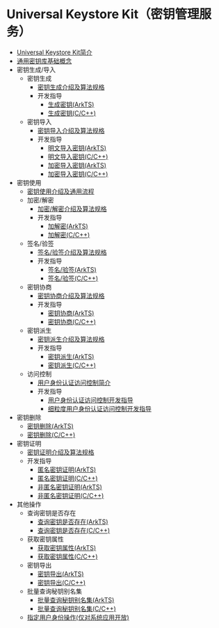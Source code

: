 # Universal Keystore Kit（密钥管理服务）

- [Universal Keystore Kit简介](huks-overview.md)
- [通用密钥库基础概念](huks-concepts.md)
- 密钥生成/导入
  - 密钥生成
    - [密钥生成介绍及算法规格](huks-key-generation-overview.md)
    - 开发指导
      - [生成密钥(ArkTS)](huks-key-generation-arkts.md)
      - [生成密钥(C/C++)](huks-key-generation-ndk.md)
  - 密钥导入
    - [密钥导入介绍及算法规格](huks-key-import-overview.md)
    - 开发指导
      - [明文导入密钥(ArkTS)](huks-import-key-in-plaintext-arkts.md)
      - [明文导入密钥(C/C++)](huks-import-key-in-plaintext-ndk.md)
      - [加密导入密钥(ArkTS)](huks-import-wrapped-key-arkts.md)
      - [加密导入密钥(C/C++)](huks-import-wrapped-key-ndk.md)
- 密钥使用
  - [密钥使用介绍及通用流程](huks-key-use-overview.md)
  - 加密/解密
    - [加密/解密介绍及算法规格](huks-encryption-decryption-overview.md)
    - 开发指导
      - [加解密(ArkTS)](huks-encryption-decryption-arkts.md)
      - [加解密(C/C++)](huks-encryption-decryption-ndk.md)
  - 签名/验签
    - [签名/验签介绍及算法规格](huks-signing-signature-verification-overview.md)
    - 开发指导
      - [签名/验签(ArkTS)](huks-signing-signature-verification-arkts.md)
      - [签名/验签(C/C++)](huks-signing-signature-verification-ndk.md)
  - 密钥协商
    - [密钥协商介绍及算法规格](huks-key-agreement-overview.md)
    - 开发指导
      - [密钥协商(ArkTS)](huks-key-agreement-arkts.md)
      - [密钥协商(C/C++)](huks-key-agreement-ndk.md)
  - 密钥派生
    - [密钥派生介绍及算法规格](huks-key-derivation-overview.md)
    - 开发指导
      - [密钥派生(ArkTS)](huks-key-derivation-arkts.md)
      - [密钥派生(C/C++)](huks-key-derivation-ndk.md)
  - 访问控制
    - [用户身份认证访问控制简介](huks-identity-authentication-overview.md)
    - 开发指导
      - [用户身份认证访问控制开发指导](huks-user-identity-authentication.md)
      - [细粒度用户身份认证访问控制开发指导](huks-refined-user-identity-authentication.md)
- 密钥删除
  - [密钥删除(ArkTS)](huks-delete-key-arkts.md)
  - [密钥删除(C/C++)](huks-delete-key-ndk.md)
- 密钥证明
  - [密钥证明介绍及算法规格](huks-key-attestation-overview.md)
  - 开发指导
    - [匿名密钥证明(ArkTS)](huks-key-anon-attestation-arkts.md)
    - [匿名密钥证明(C/C++)](huks-key-anon-attestation-ndk.md)
    - [非匿名密钥证明(ArkTS)](huks-key-attestation-arkts.md)
    - [非匿名密钥证明(C/C++)](huks-key-attestation-ndk.md)
- 其他操作
  - 查询密钥是否存在
    - [查询密钥是否存在(ArkTS)](huks-check-key-arkts.md)
    - [查询密钥是否存在(C/C++)](huks-check-key-ndk.md)
  - 获取密钥属性
    - [获取密钥属性(ArkTS)](huks-obtain-key-properties-arkts.md)
    - [获取密钥属性(C/C++)](huks-obtain-key-properties-ndk.md)
  - 密钥导出
    - [密钥导出(ArkTS)](huks-export-key-arkts.md)
    - [密钥导出(C/C++)](huks-export-key-ndk.md)
  - 批量查询秘钥别名集
    - [批量查询秘钥别名集(ArkTS)](huks-list-aliases-arkts.md)
    - [批量查询秘钥别名集(C/C++)](huks-list-aliases-ndk.md)
  - [指定用户身份操作(仅对系统应用开放)](huks-as-user-sys.md)
